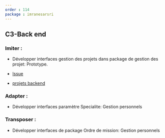 ```yaml
---
order : 114
package : imranesarsri
---
```


## C3-Back end

### Imiter :
- Développer interfaces gestion des projets dans package de gestion des projet: Prototype.

- [Issue](https://github.com/labs-web/prototype/issues/22)
- [projets backend](https://github.com/labs-web/prototype/tree/22-gestionprojets_projetsbackend-3)


### Adapter :
- Développer interfaces paramètre Specialite: Gestion personnels

### Transposer :
- Développer interfaces de package Ordre de mission: Gestion personnels